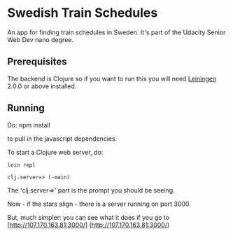 # Swedish Train Schedules

An app for finding train schedules in Sweden. It's part of the Udacity Senior Web Dev nano degree.


## Prerequisites

The backend is Clojure so if you want to run this you will need [Leiningen][] 2.0.0 or above installed.

[leiningen]: https://github.com/technomancy/leiningen

## Running

Do:
        npm install

to pull in the javascript dependencies.

To start a Clojure web server, do:

    lein repl

    clj.server=> (-main)

The 'clj.server=>' part is the prompt you should be seeing.

Now - if the stars align - there is a server running on port 3000.

But, much simpler: you can see what it does if you go to [http://107.170.163.81:3000/] (http://107.170.163.81:3000/)



